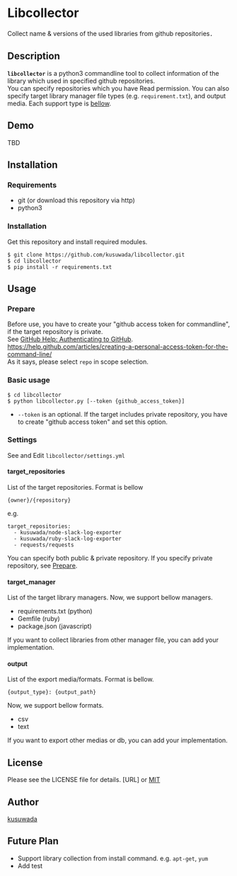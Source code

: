 Libcollector
====
Collect name & versions of the used libraries from github repositories．

## Description
**`libcollector`** is a python3 commandline tool to collect information of the library which used in specified github repositories.  
You can specify repositories which you have Read permission. You can also specify target library manager file types (e.g. `requirement.txt`), and output media.
Each support type is [bellow](#settings).

## Demo
TBD


## Installation
### Requirements
* git   (or download this repository via http)
* python3

### Installation
Get this repository and install required modules.
```
$ git clone https://github.com/kusuwada/libcollector.git
$ cd libcollector
$ pip install -r requirements.txt
```

## Usage
### Prepare
Before use, you have to create your "github access token for commandline", if the target repository is private.  
See [GitHub Help: Authenticating to GitHub](https://help.github.com/articles/creating-a-personal-access-token-for-the-command-line/).  
https://help.github.com/articles/creating-a-personal-access-token-for-the-command-line/  
As it says, please select `repo` in scope selection.

### Basic usage

```
$ cd libcollector
$ python libcollector.py [--token {github_access_token}]
```
* `--token` is an optional. If the target includes private repository, you have to create "github access token" and set this option.

### Settings
See and Edit `libcollector/settings.yml`

#### target_repositories
List of the target repositories. Format is bellow
```
{owner}/{repository}
```
e.g.
```
target_repositories:
  - kusuwada/node-slack-log-exporter
  - kusuwada/ruby-slack-log-exporter
  - requests/requests
```
You can specify both public & private repository. If you specify private repository, see [Prepare](#prepare).

#### target_manager
List of the target library managers. Now, we support bellow managers.
* requirements.txt (python)
* Gemfile (ruby)
* package.json (javascript)

If you want to collect libraries from other manager file, you can add your implementation.

#### output
List of the export media/formats. Format is bellow.
```
{output_type}: {output_path}
```
Now, we support bellow formats.
* csv
* text

If you want to export other medias or db, you can add your implementation.

## License
Please see the LICENSE file for details.
[URL]
or
[MIT](https://github.com/kusuwada/libcollector/blob/master/LICENCE)

## Author
[kusuwada](https://github.com/kusuwada)

## Future Plan
* Support library collection from install command. e.g. `apt-get`, `yum`
* Add test
